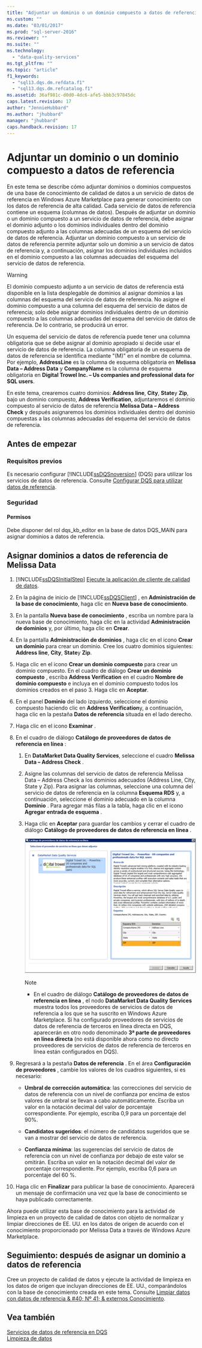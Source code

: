 ```yaml
---
title: "Adjuntar un dominio o un dominio compuesto a datos de referencia | Microsoft Docs"
ms.custom: ""
ms.date: "03/01/2017"
ms.prod: "sql-server-2016"
ms.reviewer: ""
ms.suite: ""
ms.technology: 
  - "data-quality-services"
ms.tgt_pltfrm: ""
ms.topic: "article"
f1_keywords: 
  - "sql13.dqs.dm.refdata.f1"
  - "sql13.dqs.dm.refcatalog.f1"
ms.assetid: 36af981c-d0d0-4dc6-afe5-bbb3c97845dc
caps.latest.revision: 17
author: "JennieHubbard"
ms.author: "jhubbard"
manager: "jhubbard"
caps.handback.revision: 17
---
```

# Adjuntar un dominio o un dominio compuesto a datos de referencia
  En este tema se describe cómo adjuntar dominios o dominios compuestos de una base de conocimiento de calidad de datos a un servicio de datos de referencia en Windows Azure Marketplace para generar conocimiento con los datos de referencia de alta calidad. Cada servicio de datos de referencia contiene un esquema (columnas de datos). Después de adjuntar un dominio o un dominio compuesto a un servicio de datos de referencia, debe asignar el dominio adjunto o los dominios individuales dentro del dominio compuesto adjunto a las columnas adecuadas de un esquema del servicio de datos de referencia. Adjuntar un dominio compuesto a un servicio de datos de referencia permite adjuntar solo un dominio a un servicio de datos de referencia y, a continuación, asignar los dominios individuales incluidos en el dominio compuesto a las columnas adecuadas del esquema del servicio de datos de referencia.  
  
> [!WARNING]  
>  El dominio compuesto adjunto a un servicio de datos de referencia está disponible en la lista desplegable de dominios al asignar dominios a las columnas del esquema del servicio de datos de referencia. No asigne el dominio compuesto a una columna del esquema del servicio de datos de referencia; solo debe asignar dominios individuales dentro de un dominio compuesto a las columnas adecuadas del esquema del servicio de datos de referencia. De lo contrario, se producirá un error.  
  
 Un esquema del servicio de datos de referencia puede tener una columna obligatoria que se debe asignar al dominio apropiado si decide usar el servicio de datos de referencia. La columna obligatoria de un esquema de datos de referencia se identifica mediante "(M)" en el nombre de columna. Por ejemplo, **AddressLine** es la columna de esquema obligatoria en **Melissa Data – Address Data** y **CompanyName** es la columna de esquema obligatoria en **Digital Trowel Inc. – Us companies and professional data for SQL users**.  
  
 En este tema, crearemos cuatro dominios: **Address line**, **City**, **State**y **Zip**, bajo un dominio compuesto, **Address Verification**, adjuntaremos el dominio compuesto al servicio de datos de referencia **Melissa Data – Address Check** y después asignaremos los dominios individuales dentro del dominio compuestas a las columnas adecuadas del esquema del servicio de datos de referencia.  
  
## Antes de empezar  
  
###  <a name="Prerequisites"></a> Requisitos previos  
 Es necesario configurar [!INCLUDE[ssDQSnoversion](../includes/ssdqsnoversion-md.md)] (DQS) para utilizar los servicios de datos de referencia. Consulte [Configurar DQS para utilizar datos de referencia](../data-quality-services/configure-dqs-to-use-reference-data.md).  
  
###  <a name="Security"></a> Seguridad  
  
#### Permisos  
 Debe disponer del rol dqs_kb_editor en la base de datos DQS_MAIN para asignar dominios a datos de referencia.  
  
##  <a name="Map"></a> Asignar dominios a datos de referencia de Melissa Data  
  
1.  [!INCLUDE[ssDQSInitialStep](../includes/ssdqsinitialstep-md.md)] [Ejecute la aplicación de cliente de calidad de datos](../data-quality-services/run-the-data-quality-client-application.md).  
  
2.  En la página de inicio de [!INCLUDE[ssDQSClient](../includes/ssdqsclient-md.md)] , en **Administración de la base de conocimiento**, haga clic en **Nueva base de conocimiento**.  
  
3.  En la pantalla **Nueva base de conocimiento** , escriba un nombre para la nueva base de conocimiento, haga clic en la actividad **Administración de dominios** y, por último, haga clic en **Crear**.  
  
4.  En la pantalla **Administración de dominios** , haga clic en el icono **Crear un dominio** para crear un dominio. Cree los cuatro dominios siguientes: **Address line**, **City**, **State**y **Zip**.  
  
5.  Haga clic en el icono **Crear un dominio compuesto** para crear un dominio compuesto. En el cuadro de diálogo **Crear un dominio compuesto** , escriba **Address Verification** en el cuadro **Nombre de dominio compuesto** e incluya en el dominio compuesto todos los dominios creados en el paso 3. Haga clic en **Aceptar**.  
  
6.  En el panel **Dominio** del lado izquierdo, seleccione el dominio compuesto haciendo clic en **Address Verification**y, a continuación, haga clic en la pestaña **Datos de referencia** situada en el lado derecho.  
  
7.  Haga clic en el icono **Examinar** .  
  
8.  En el cuadro de diálogo **Catálogo de proveedores de datos de referencia en línea** :  
  
    1.  En **DataMarket Data Quality Services**, seleccione el cuadro **Melissa Data – Address Check** .  
  
    2.  Asigne las columnas del servicio de datos de referencia Melissa Data – Address Check a los dominios adecuados (Address Line, City, State y Zip). Para asignar las columnas, seleccione una columna del servicio de datos de referencia en la columna **Esquema RDS** y, a continuación, seleccione el dominio adecuado en la columna **Dominio** . Para agregar más filas a la tabla, haga clic en el icono **Agregar entrada de esquema** .  
  
    3.  Haga clic en **Aceptar** para guardar los cambios y cerrar el cuadro de diálogo **Catálogo de proveedores de datos de referencia en línea** .  
  
         ![Cuadro de diálogo Catálogo de proveedores de datos de referencia en línea](../data-quality-services/media/dqs-onlinereferencedataproviderscatalog.gif "Cuadro de diálogo Catálogo de proveedores de datos de referencia en línea")  
  
        > [!NOTE]  
        >  -   En el cuadro de diálogo **Catálogo de proveedores de datos de referencia en línea** , el nodo **DataMarket Data Quality Services** muestra todos los proveedores de servicios de datos de referencia a los que se ha suscrito en Windows Azure Marketplace. Si ha configurado proveedores de servicios de datos de referencia de terceros en línea directa en DQS, aparecerán en otro nodo denominado **3ª parte de proveedores en línea directa** (no está disponible ahora como no directo proveedores de servicios de datos de referencia de terceros en línea están configurados en DQS).  
  
9. Regresará a la pestaña **Datos de referencia** . En el área **Configuración de proveedores** , cambie los valores de los cuadros siguientes, si es necesario:  
  
    -   **Umbral de corrección automática**: las correcciones del servicio de datos de referencia con un nivel de confianza por encima de estos valores de umbral se llevan a cabo automáticamente. Escriba un valor en la notación decimal del valor de porcentaje correspondiente. Por ejemplo, escriba 0,9 para un porcentaje del 90%.  
  
    -   **Candidatos sugeridos**: el número de candidatos sugeridos que se van a mostrar del servicio de datos de referencia.  
  
    -   **Confianza mínima**: las sugerencias del servicio de datos de referencia con un nivel de confianza por debajo de este valor se omitirán. Escriba un valor en la notación decimal del valor de porcentaje correspondiente. Por ejemplo, escriba 0,6 para un porcentaje del 60 %.  
  
10. Haga clic en **Finalizar** para publicar la base de conocimiento. Aparecerá un mensaje de confirmación una vez que la base de conocimiento se haya publicado correctamente.  
  
 Ahora puede utilizar esta base de conocimiento para la actividad de limpieza en un proyecto de calidad de datos con objeto de normalizar y limpiar direcciones de EE. UU. en los datos de origen de acuerdo con el conocimiento proporcionado por Melissa Data a través de Windows Azure Marketplace.  
  
##  <a name="FollowUp"></a> Seguimiento: después de asignar un dominio a datos de referencia  
 Cree un proyecto de calidad de datos y ejecute la actividad de limpieza en los datos de origen que incluyan direcciones de EE. UU., comparándolos con la base de conocimiento creada en este tema. Consulte [Limpiar datos con datos de referencia & #40; Nº 41; & externos Conocimiento](../data-quality-services/cleanse-data-using-reference-data-external-knowledge.md).  
  
## Vea también  
 [Servicios de datos de referencia en DQS](../data-quality-services/reference-data-services-in-dqs.md)   
 [Limpieza de datos](../data-quality-services/data-cleansing.md)  
  
  